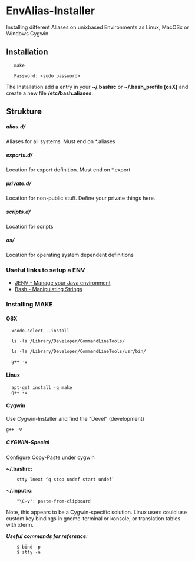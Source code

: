 # EnvAlias-Installer
Installing different Aliases on unixbased Environments as Linux, MacOSx or Windows Cygwin.

## Installation

```
   make

   Password: <sudo password>
```

The Installation add a entry in your **~/.bashrc** or **~/.bash_profile (osX)** and create a new file **/etc/bash.aliases**.

## Strukture

##### alias.d/
Aliases for all systems. Must end on *.aliases

##### exports.d/
Location for export definition. Must end on *.export

##### private.d/
Location for non-public stuff. Define your private things here.

##### scripts.d/
Location for scripts

##### os/
Location for operating system dependent definitions


### Useful links to setup a ENV

- [JENV - Manage your Java environment](http://www.jenv.be)
- [Bash - Manipulating Strings](https://www.tldp.org/LDP/abs/html/string-manipulation.html)




### Installing MAKE
#### OSX
```
  xcode-select --install

  ls -la /Library/Developer/CommandLineTools/

  ls -la /Library/Developer/CommandLineTools/usr/bin/

  g++ -v
```

#### Linux
```
  apt-get install -g make
  g++ -v
```


#### Cygwin
Use Cygwin-Installer and find the "Devel" (development)

```
g++ -v
```

##### CYGWIN-Special
Configure Copy-Paste under cygwin

**~/.bashrc:**
```
    stty lnext ^q stop undef start undef`
```

**~/.inputrc:**
```
    "\C-v": paste-from-clipboard
```

Note, this appears to be a Cygwin-specific solution. Linux users could use custom key bindings in gnome-terminal or konsole, or translation tables with xterm.

***Useful commands for reference:***
```
    $ bind -p
    $ stty -a
```